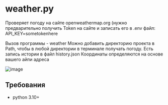 # weather.py
Проверяет погоду на сайте openweathermap.org (нужно предварительно получить Token на сайте и записать его в .env файл: API_KEY=sometokenhere

Вызов программы - weather
Можно добавить директорию проекта в Path, чтобы в любой директории в терминале получать погоду.
Есть запись истории в файл history.json
Координаты определяются на основе вашего айпи адреса

![image](https://user-images.githubusercontent.com/37059480/181207976-67b7ca4e-4a27-48aa-b276-081fbad9193d.png)
## Требования
- python 3.10+